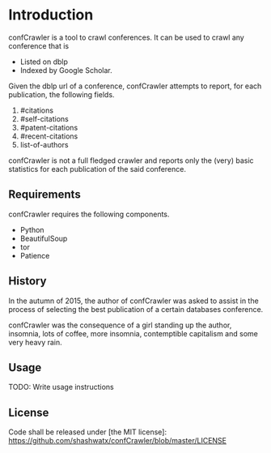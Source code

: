 # Introduction

confCrawler is a tool to crawl conferences. 
It can be used to crawl any conference that is  
* Listed on dblp 
* Indexed by Google Scholar.

Given the dblp url of a conference, confCrawler
attempts to report, for each publication, the following fields.

 1. #citations
 2. #self-citations
 3. #patent-citations
 4. #recent-citations
 5. list-of-authors

confCrawler is not a full fledged crawler and reports
only the (very) basic statistics for each publication of
the said conference.

## Requirements

confCrawler requires the following components.
 * Python
 * BeautifulSoup
 * tor
 * Patience

## History

In the autumn of 2015, the author of confCrawler was asked to assist
in the process of selecting the best publication of a certain databases conference.

confCrawler was the consequence of a girl standing up the author, insomnia,
lots of coffee, more insomnia, contemptible capitalism and some very heavy rain.

## Usage

TODO: Write usage instructions

## License

Code shall be released under [the MIT license]: https://github.com/shashwatx/confCrawler/blob/master/LICENSE 
